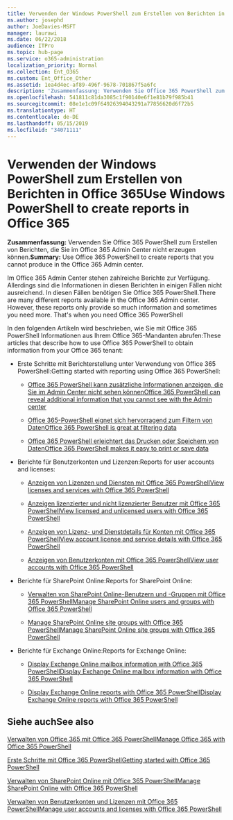```yaml
---
title: Verwenden der Windows PowerShell zum Erstellen von Berichten in Office 365
ms.author: josephd
author: JoeDavies-MSFT
manager: laurawi
ms.date: 06/22/2018
audience: ITPro
ms.topic: hub-page
ms.service: o365-administration
localization_priority: Normal
ms.collection: Ent_O365
ms.custom: Ent_Office_Other
ms.assetid: 1ea4d4ec-af89-496f-9678-701867f5a6fc
description: 'Zusammenfassung: Verwenden Sie Office 365 PowerShell zum Erstellen von Berichten, die Sie im Office 365 Admin Center nicht erzeugen können.'
ms.openlocfilehash: 541811c81da3085c1f90140e6f1e81b79f985b41
ms.sourcegitcommit: 08e1e1c09f64926394043291a77856620d6f72b5
ms.translationtype: HT
ms.contentlocale: de-DE
ms.lasthandoff: 05/15/2019
ms.locfileid: "34071111"
---
```

# <a name="use-windows-powershell-to-create-reports-in-office-365"></a><span data-ttu-id="a2ce2-103">Verwenden der Windows PowerShell zum Erstellen von Berichten in Office 365</span><span class="sxs-lookup"><span data-stu-id="a2ce2-103">Use Windows PowerShell to create reports in Office 365</span></span>

 <span data-ttu-id="a2ce2-104">**Zusammenfassung:** Verwenden Sie Office 365 PowerShell zum Erstellen von Berichten, die Sie im Office 365 Admin Center nicht erzeugen können.</span><span class="sxs-lookup"><span data-stu-id="a2ce2-104">**Summary:** Use Office 365 PowerShell to create reports that you cannot produce in the Office 365 Admin center.</span></span>
  
<span data-ttu-id="a2ce2-p101">Im Office 365 Admin Center stehen zahlreiche Berichte zur Verfügung. Allerdings sind die Informationen in diesen Berichten in einigen Fällen nicht ausreichend. In diesen Fällen benötigen Sie Office 365 PowerShell.</span><span class="sxs-lookup"><span data-stu-id="a2ce2-p101">There are many different reports available in the Office 365 Admin center. However, these reports only provide so much information and sometimes you need more. That's when you need Office 365 PowerShell</span></span>
  
<span data-ttu-id="a2ce2-108">In den folgenden Artikeln wird beschrieben, wie Sie mit Office 365 PowerShell Informationen aus Ihrem Office 365-Mandanten abrufen:</span><span class="sxs-lookup"><span data-stu-id="a2ce2-108">These articles that describe how to use Office 365 PowerShell to obtain information from your Office 365 tenant:</span></span>
  
- <span data-ttu-id="a2ce2-109">Erste Schritte mit Berichterstellung unter Verwendung von Office 365 PowerShell:</span><span class="sxs-lookup"><span data-stu-id="a2ce2-109">Getting started with reporting using Office 365 PowerShell:</span></span>
    
  - [<span data-ttu-id="a2ce2-110">Office 365 PowerShell kann zusätzliche Informationen anzeigen, die Sie im Admin Center nicht sehen können</span><span class="sxs-lookup"><span data-stu-id="a2ce2-110">Office 365 PowerShell can reveal additional information that you cannot see with the Admin center</span></span>](https://technet.microsoft.com/library/dn568034.aspx#reveal)
    
  - [<span data-ttu-id="a2ce2-111">Office 365-PowerShell eignet sich hervorragend zum Filtern von Daten</span><span class="sxs-lookup"><span data-stu-id="a2ce2-111">Office 365 PowerShell is great at filtering data</span></span>](https://technet.microsoft.com/library/dn568034.aspx#filter)
    
  - [<span data-ttu-id="a2ce2-112">Office 365 PowerShell erleichtert das Drucken oder Speichern von Daten</span><span class="sxs-lookup"><span data-stu-id="a2ce2-112">Office 365 PowerShell makes it easy to print or save data</span></span>](https://technet.microsoft.com/library/dn568034.aspx#printsave)
    
- <span data-ttu-id="a2ce2-113">Berichte für Benutzerkonten und Lizenzen:</span><span class="sxs-lookup"><span data-stu-id="a2ce2-113">Reports for user accounts and licenses:</span></span>
    
  - [<span data-ttu-id="a2ce2-114">Anzeigen von Lizenzen und Diensten mit Office 365 PowerShell</span><span class="sxs-lookup"><span data-stu-id="a2ce2-114">View licenses and services with Office 365 PowerShell</span></span>](view-licenses-and-services-with-office-365-powershell.md)
    
  - [<span data-ttu-id="a2ce2-115">Anzeigen lizenzierter und nicht lizenzierter Benutzer mit Office 365 PowerShell</span><span class="sxs-lookup"><span data-stu-id="a2ce2-115">View licensed and unlicensed users with Office 365 PowerShell</span></span>](view-licensed-and-unlicensed-users-with-office-365-powershell.md)
    
  - [<span data-ttu-id="a2ce2-116">Anzeigen von Lizenz- und Dienstdetails für Konten mit Office 365 PowerShell</span><span class="sxs-lookup"><span data-stu-id="a2ce2-116">View account license and service details with Office 365 PowerShell</span></span>](view-account-license-and-service-details-with-office-365-powershell.md)
    
  - [<span data-ttu-id="a2ce2-117">Anzeigen von Benutzerkonten mit Office 365 PowerShell</span><span class="sxs-lookup"><span data-stu-id="a2ce2-117">View user accounts with Office 365 PowerShell</span></span>](view-user-accounts-with-office-365-powershell.md)
    
- <span data-ttu-id="a2ce2-118">Berichte für SharePoint Online:</span><span class="sxs-lookup"><span data-stu-id="a2ce2-118">Reports for SharePoint Online:</span></span>
    
  - [<span data-ttu-id="a2ce2-119">Verwalten von SharePoint Online-Benutzern und -Gruppen mit Office 365 PowerShell</span><span class="sxs-lookup"><span data-stu-id="a2ce2-119">Manage SharePoint Online users and groups with Office 365 PowerShell</span></span>](http://technet.microsoft.com/library/9680af2e-a965-4e62-92ee-da72105c7800.aspx)
    
  - [<span data-ttu-id="a2ce2-120">Manage SharePoint Online site groups with Office 365 PowerShell</span><span class="sxs-lookup"><span data-stu-id="a2ce2-120">Manage SharePoint Online site groups with Office 365 PowerShell</span></span>](http://technet.microsoft.com/library/122f4099-c78d-4cce-bab0-4343b04596ae.aspx)
    
- <span data-ttu-id="a2ce2-121">Berichte für Exchange Online:</span><span class="sxs-lookup"><span data-stu-id="a2ce2-121">Reports for Exchange Online:</span></span>
    
  - [<span data-ttu-id="a2ce2-122">Display Exchange Online mailbox information with Office 365 PowerShell</span><span class="sxs-lookup"><span data-stu-id="a2ce2-122">Display Exchange Online mailbox information with Office 365 PowerShell</span></span>](http://technet.microsoft.com/library/13843002-56ca-4b75-81c5-84386522b01b.aspx)
    
  - [<span data-ttu-id="a2ce2-123">Display Exchange Online reports with Office 365 PowerShell</span><span class="sxs-lookup"><span data-stu-id="a2ce2-123">Display Exchange Online reports with Office 365 PowerShell</span></span>](http://technet.microsoft.com/library/4873a063-9fc4-4ed9-826a-6e935fef61d4.aspx)
    
## <a name="see-also"></a><span data-ttu-id="a2ce2-124">Siehe auch</span><span class="sxs-lookup"><span data-stu-id="a2ce2-124">See also</span></span>

#### 

[<span data-ttu-id="a2ce2-125">Verwalten von Office 365 mit Office 365 PowerShell</span><span class="sxs-lookup"><span data-stu-id="a2ce2-125">Manage Office 365 with Office 365 PowerShell</span></span>](manage-office-365-with-office-365-powershell.md)
  
[<span data-ttu-id="a2ce2-126">Erste Schritte mit Office 365 PowerShell</span><span class="sxs-lookup"><span data-stu-id="a2ce2-126">Getting started with Office 365 PowerShell</span></span>](getting-started-with-office-365-powershell.md)
  
[<span data-ttu-id="a2ce2-127">Verwalten von SharePoint Online mit Office 365 PowerShell</span><span class="sxs-lookup"><span data-stu-id="a2ce2-127">Manage SharePoint Online with Office 365 PowerShell</span></span>](manage-sharepoint-online-with-office-365-powershell.md)
  
[<span data-ttu-id="a2ce2-128">Verwalten von Benutzerkonten und Lizenzen mit Office 365 PowerShell</span><span class="sxs-lookup"><span data-stu-id="a2ce2-128">Manage user accounts and licenses with Office 365 PowerShell</span></span>](manage-user-accounts-and-licenses-with-office-365-powershell.md)
  
